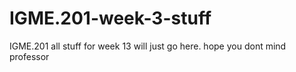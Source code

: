 # IGME.201-week-3-stuff
IGME.201  all stuff for week 13 will just go here. hope you dont mind professor 

